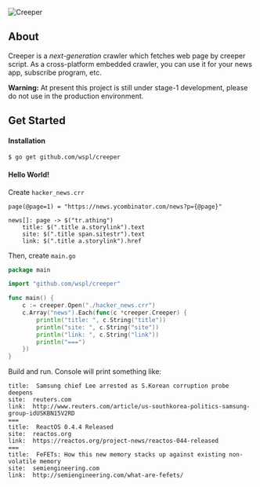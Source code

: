 ![Creeper](https://raw.githubusercontent.com/wspl/creeper/master/art/Creeper.png)
## About

Creeper is a *next-generation* crawler which fetches web page by creeper script. As a cross-platform embedded crawler, you can use it for your news app, subscribe program, etc.

**Warning:** At present this project is still under stage-1 development, please do not use in the production environment.

## Get Started

#### Installation

```
$ go get github.com/wspl/creeper
```

#### Hello World!

Create `hacker_news.crr`

```
page(@page=1) = "https://news.ycombinator.com/news?p={@page}"

news[]: page -> $("tr.athing")
	title: $(".title a.storylink").text
	site: $(".title span.sitestr").text
	link: $(".title a.storylink").href
```

Then, create `main.go`

```go
package main

import "github.com/wspl/creeper"

func main() {
	c := creeper.Open("./hacker_news.crr")
	c.Array("news").Each(func(c *creeper.Creeper) {
		println("title: ", c.String("title"))
		println("site: ", c.String("site"))
		println("link: ", c.String("link"))
		println("===")
	})
}
```

Build and run. Console will print something like:

```
title:  Samsung chief Lee arrested as S.Korean corruption probe deepens
site:  reuters.com
link:  http://www.reuters.com/article/us-southkorea-politics-samsung-group-idUSKBN15V2RD
===
title:  ReactOS 0.4.4 Released
site:  reactos.org
link:  https://reactos.org/project-news/reactos-044-released
===
title:  FeFETs: How this new memory stacks up against existing non-volatile memory
site:  semiengineering.com
link:  http://semiengineering.com/what-are-fefets/
```